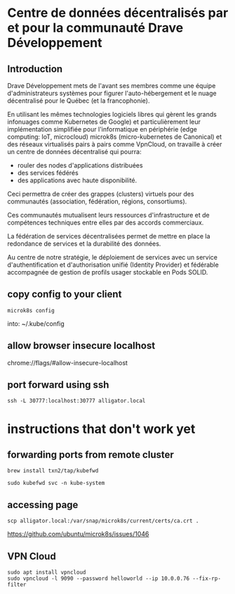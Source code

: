 # Centre de données décentralisés par et pour la communauté Drave Développement

## Introduction

Drave Développement mets de l'avant ses membres comme une équipe d'administrateurs systèmes pour figurer l'auto-hébergement et le nuage décentralisé pour le Québec (et la francophonie).

En utilisant les mêmes technologies logiciels libres qui gèrent les grands infonuages comme Kubernetes de Google) et particulièrement leur implémentation simplifiée pour l'informatique en périphérie (edge computing: IoT, microcloud) microk8s (micro-kubernetes de Canonical) et des réseaux virtualisés pairs à pairs comme VpnCloud, on travaille à créer un centre de données décentralisé qui pourra:

* rouler des nodes d'applications distribuées
* des services fédérés
* des applications avec haute disponibilité.

Ceci permettra de créer des grappes (clusters) virtuels pour des communautés (association, fédération, régions, consortiums).

Ces communautés mutualisent leurs ressources d'infrastructure et de compétences techniques entre elles par des accords commerciaux.

La fédération de services décentralisées permet de mettre en place la redondance de services et la durabilité des données.

Au centre de notre stratégie, le déploiement de services avec un service d'authentification et d'authorisation unifié (Identity Provider) et fédérable accompagnée de gestion de profils usager stockable en Pods SOLID.


## copy config to your client

```
microk8s config
```

into: ~/.kube/config

## allow browser insecure localhost

chrome://flags/#allow-insecure-localhost

## port forward using ssh

```
ssh -L 30777:localhost:30777 alligator.local
```

# instructions that don't work yet

## forwarding ports from remote cluster

```
brew install txn2/tap/kubefwd
```

```
sudo kubefwd svc -n kube-system
```

## accessing page
```
scp alligator.local:/var/snap/microk8s/current/certs/ca.crt .
```

https://github.com/ubuntu/microk8s/issues/1046

## VPN Cloud

```
sudo apt install vpncloud
sudo vpncloud -l 9090 --password helloworld --ip 10.0.0.76 --fix-rp-filter
```